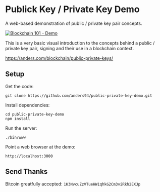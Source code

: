 # Publick Key / Private Key Demo
A web-based demonstration of public / private key pair concepts.

[![Blockchain 101 - Demo](https://img.youtube.com/vi/xIDL_akeras/0.jpg)](https://www.youtube.com/watch?v=xIDL_akeras)

This is a very basic visual introduction to the concepts behind a public / private key pair, signing and their use in a blockchain context.

https://anders.com/blockchain/public-private-keys/


## Setup
Get the code:

```
git clone https://github.com/anders94/public-private-key-demo.git
```

Install dependencies:

```
cd public-private-key-demo
npm install
```
Run the server:

```
./bin/www
```

Point a web browser at the demo:

```
http://localhost:3000
```

## Send Thanks
Bitcoin greatfully accepted: `1K3NvcuZzVTueHW1qhkG2Cm3viRkh2EXJp`
